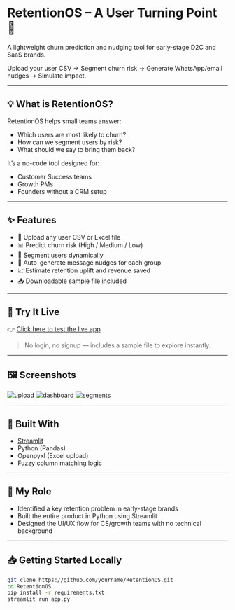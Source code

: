 # RetentionOS – A User Turning Point 🚀

A lightweight churn prediction and nudging tool for early-stage D2C and SaaS brands.

Upload your user CSV → Segment churn risk → Generate WhatsApp/email nudges → Simulate impact.

---

## 💡 What is RetentionOS?

RetentionOS helps small teams answer:
- Which users are most likely to churn?
- How can we segment users by risk?
- What should we say to bring them back?

It’s a no-code tool designed for:
- Customer Success teams
- Growth PMs
- Founders without a CRM setup

---

## ✨ Features

- 📁 Upload any user CSV or Excel file
- 📊 Predict churn risk (High / Medium / Low)
- 👥 Segment users dynamically
- 💬 Auto-generate message nudges for each group
- 📈 Estimate retention uplift and revenue saved
- 📥 Downloadable sample file included

---

## 🧪 Try It Live

👉 [Click here to test the live app](https://retentionos.streamlit.app/)

> No login, no signup — includes a sample file to explore instantly.

---

## 🖼️ Screenshots

![upload](https://your-screenshot-link.com/upload.png)
![dashboard](https://your-screenshot-link.com/overview.png)
![segments](https://your-screenshot-link.com/segments.png)

---

## 🧱 Built With

- [Streamlit](https://streamlit.io/)
- Python (Pandas)
- Openpyxl (Excel upload)
- Fuzzy column matching logic

---

## 🧠 My Role

- Identified a key retention problem in early-stage brands
- Built the entire product in Python using Streamlit
- Designed the UI/UX flow for CS/growth teams with no technical background

---

## 📥 Getting Started Locally

```bash
git clone https://github.com/yourname/RetentionOS.git
cd RetentionOS
pip install -r requirements.txt
streamlit run app.py

